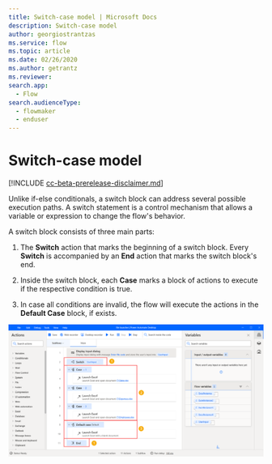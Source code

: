 ```yaml
---
title: Switch-case model | Microsoft Docs
description: Switch-case model
author: georgiostrantzas
ms.service: flow
ms.topic: article
ms.date: 02/26/2020
ms.author: getrantz
ms.reviewer:
search.app: 
  - Flow
search.audienceType: 
  - flowmaker
  - enduser
---
```


# Switch-case model

[!INCLUDE [cc-beta-prerelease-disclaimer.md](../../includes/cc-beta-prerelease-disclaimer.md)]

Unlike if-else conditionals, a switch block can address several possible execution paths. A switch statement is a control mechanism that allows a variable or expression to change the flow's behavior.

A switch block consists of three main parts:

1. The **Switch** action that marks the beginning of a switch block. Every **Switch** is accompanied by an **End** action that marks the switch block's end.

2. Inside the switch block, each **Case** marks a block of actions to execute if the respective condition is true.

3. In case all conditions are invalid, the flow will execute the actions in the **Default Case** block, if exists.

![A example with an switch block.](media\switch-case-model\switch.png)